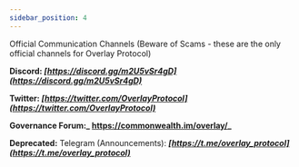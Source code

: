 ```yaml
---
sidebar_position: 4
---
```

Official Communication Channels (Beware of Scams - these are the only official channels for Overlay Protocol)

**Discord: _[https://discord.gg/m2U5vSr4gD](https://discord.gg/m2U5vSr4gD)_**   

**Twitter: _[https://twitter.com/OverlayProtocol](https://twitter.com/OverlayProtocol)_**  

**Governance Forum:_ https://commonwealth.im/overlay/_**    

**Deprecated:** Telegram (Announcements): **_[https://t.me/overlay_protocol](https://t.me/overlay_protocol)_**
